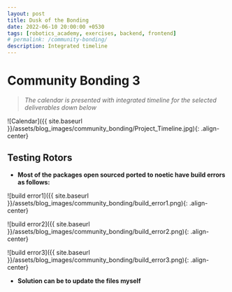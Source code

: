 ```yaml
---
layout: post
title: Dusk of the Bonding  
date: 2022-06-10 20:00:00 +0530
tags: [robotics_academy, exercises, backend, frontend]
# permalink: /community-bonding/
description: Integrated timeline
---
```


# **Community Bonding 3**

> *The calendar is presented with integrated timeline for the selected deliverables down below* 


![Calendar]({{ site.baseurl }}/assets/blog_images/community_bonding/Project_Timeline.jpg){: .align-center}

## **Testing Rotors**

- **Most of the packages open sourced ported to noetic have build errors as follows:**

![build error1]({{ site.baseurl }}/assets/blog_images/community_bonding/build_error1.png){: .align-center}

![build error2]({{ site.baseurl }}/assets/blog_images/community_bonding/build_error2.png){: .align-center}

![build error3]({{ site.baseurl }}/assets/blog_images/community_bonding/build_error3.png){: .align-center}

- **Solution can be to update the files myself**